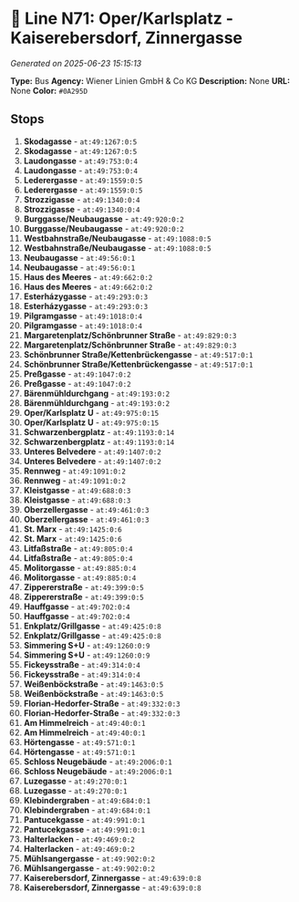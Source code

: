# 🚌 Line N71: Oper/Karlsplatz - Kaiserebersdorf, Zinnergasse

*Generated on 2025-06-23 15:15:13*

**Type:** Bus
**Agency:** Wiener Linien GmbH & Co KG
**Description:** None
**URL:** None
**Color:** `#0A295D`

## Stops

1. **Skodagasse** - `at:49:1267:0:5`
2. **Skodagasse** - `at:49:1267:0:5`
3. **Laudongasse** - `at:49:753:0:4`
4. **Laudongasse** - `at:49:753:0:4`
5. **Lederergasse** - `at:49:1559:0:5`
6. **Lederergasse** - `at:49:1559:0:5`
7. **Strozzigasse** - `at:49:1340:0:4`
8. **Strozzigasse** - `at:49:1340:0:4`
9. **Burggasse/Neubaugasse** - `at:49:920:0:2`
10. **Burggasse/Neubaugasse** - `at:49:920:0:2`
11. **Westbahnstraße/Neubaugasse** - `at:49:1088:0:5`
12. **Westbahnstraße/Neubaugasse** - `at:49:1088:0:5`
13. **Neubaugasse** - `at:49:56:0:1`
14. **Neubaugasse** - `at:49:56:0:1`
15. **Haus des Meeres** - `at:49:662:0:2`
16. **Haus des Meeres** - `at:49:662:0:2`
17. **Esterházygasse** - `at:49:293:0:3`
18. **Esterházygasse** - `at:49:293:0:3`
19. **Pilgramgasse** - `at:49:1018:0:4`
20. **Pilgramgasse** - `at:49:1018:0:4`
21. **Margaretenplatz/Schönbrunner Straße** - `at:49:829:0:3`
22. **Margaretenplatz/Schönbrunner Straße** - `at:49:829:0:3`
23. **Schönbrunner Straße/Kettenbrückengasse** - `at:49:517:0:1`
24. **Schönbrunner Straße/Kettenbrückengasse** - `at:49:517:0:1`
25. **Preßgasse** - `at:49:1047:0:2`
26. **Preßgasse** - `at:49:1047:0:2`
27. **Bärenmühldurchgang** - `at:49:193:0:2`
28. **Bärenmühldurchgang** - `at:49:193:0:2`
29. **Oper/Karlsplatz U** - `at:49:975:0:15`
30. **Oper/Karlsplatz U** - `at:49:975:0:15`
31. **Schwarzenbergplatz** - `at:49:1193:0:14`
32. **Schwarzenbergplatz** - `at:49:1193:0:14`
33. **Unteres Belvedere** - `at:49:1407:0:2`
34. **Unteres Belvedere** - `at:49:1407:0:2`
35. **Rennweg** - `at:49:1091:0:2`
36. **Rennweg** - `at:49:1091:0:2`
37. **Kleistgasse** - `at:49:688:0:3`
38. **Kleistgasse** - `at:49:688:0:3`
39. **Oberzellergasse** - `at:49:461:0:3`
40. **Oberzellergasse** - `at:49:461:0:3`
41. **St. Marx** - `at:49:1425:0:6`
42. **St. Marx** - `at:49:1425:0:6`
43. **Litfaßstraße** - `at:49:805:0:4`
44. **Litfaßstraße** - `at:49:805:0:4`
45. **Molitorgasse** - `at:49:885:0:4`
46. **Molitorgasse** - `at:49:885:0:4`
47. **Zippererstraße** - `at:49:399:0:5`
48. **Zippererstraße** - `at:49:399:0:5`
49. **Hauffgasse** - `at:49:702:0:4`
50. **Hauffgasse** - `at:49:702:0:4`
51. **Enkplatz/Grillgasse** - `at:49:425:0:8`
52. **Enkplatz/Grillgasse** - `at:49:425:0:8`
53. **Simmering S+U** - `at:49:1260:0:9`
54. **Simmering S+U** - `at:49:1260:0:9`
55. **Fickeysstraße** - `at:49:314:0:4`
56. **Fickeysstraße** - `at:49:314:0:4`
57. **Weißenböckstraße** - `at:49:1463:0:5`
58. **Weißenböckstraße** - `at:49:1463:0:5`
59. **Florian-Hedorfer-Straße** - `at:49:332:0:3`
60. **Florian-Hedorfer-Straße** - `at:49:332:0:3`
61. **Am Himmelreich** - `at:49:40:0:1`
62. **Am Himmelreich** - `at:49:40:0:1`
63. **Hörtengasse** - `at:49:571:0:1`
64. **Hörtengasse** - `at:49:571:0:1`
65. **Schloss Neugebäude** - `at:49:2006:0:1`
66. **Schloss Neugebäude** - `at:49:2006:0:1`
67. **Luzegasse** - `at:49:270:0:1`
68. **Luzegasse** - `at:49:270:0:1`
69. **Klebindergraben** - `at:49:684:0:1`
70. **Klebindergraben** - `at:49:684:0:1`
71. **Pantucekgasse** - `at:49:991:0:1`
72. **Pantucekgasse** - `at:49:991:0:1`
73. **Halterlacken** - `at:49:469:0:2`
74. **Halterlacken** - `at:49:469:0:2`
75. **Mühlsangergasse** - `at:49:902:0:2`
76. **Mühlsangergasse** - `at:49:902:0:2`
77. **Kaiserebersdorf, Zinnergasse** - `at:49:639:0:8`
78. **Kaiserebersdorf, Zinnergasse** - `at:49:639:0:8`